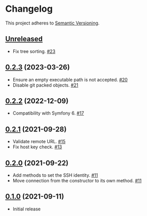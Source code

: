 # Changelog

This project adheres to [Semantic Versioning](https://semver.org/spec/v2.0.0.html).

## [Unreleased]

 * Fix tree sorting. [#23]

## [0.2.3] (2023-03-26)

 * Ensure an empty executable path is not accepted. [#20]
 * Disable git packed objects. [#21]

## [0.2.2] (2022-12-09)

 * Compatibility with Symfony 6. [#17]

## [0.2.1] (2021-09-28)

 * Validate remote URL. [#15]
 * Fix host key check. [#13]

## [0.2.0] (2021-09-22)

 * Add methods to set the SSH identity. [#11]
 * Move connection from the constructor to its own method. [#11]

## [0.1.0] (2021-09-11)

 * Initial release

[Unreleased]: https://github.com/ausi/remote-git/compare/0.2.3...HEAD
[0.2.3]: https://github.com/ausi/remote-git/compare/0.2.2...0.2.3
[0.2.2]: https://github.com/ausi/remote-git/compare/0.2.1...0.2.2
[0.2.1]: https://github.com/ausi/remote-git/compare/0.2.0...0.2.1
[0.2.0]: https://github.com/ausi/remote-git/compare/0.1.0...0.2.0
[0.1.0]: https://github.com/ausi/remote-git/commits/0.1.0

[#23]: https://github.com/ausi/remote-git/issues/23
[#21]: https://github.com/ausi/remote-git/issues/21
[#20]: https://github.com/ausi/remote-git/issues/20
[#17]: https://github.com/ausi/remote-git/issues/17
[#15]: https://github.com/ausi/remote-git/issues/15
[#13]: https://github.com/ausi/remote-git/issues/13
[#11]: https://github.com/ausi/remote-git/issues/11
